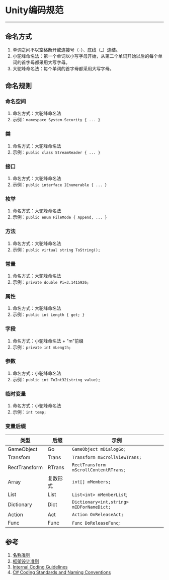 ﻿# Unity编码规范

---

## 命名方式
1. 单词之间不以空格断开或连接号（-）、底线（_）连结。
2. 小驼峰命名法：第一个单词以小写字母开始，从第二个单词开始以后的每个单词的首字母都采用大写字母。
3. 大驼峰命名法：每个单词的首字母都采用大写字母。

## 命名规则
### 命名空间
1. 命名方式：大驼峰命名法
2. 示例：`namespace System.Security { ... }`

### 类
1. 命名方式：大驼峰命名法
2. 示例：`public class StreamReader { ... }`

### 接口
1. 命名方式：大驼峰命名法
2. 示例：`public interface IEnumerable { ... }`

### 枚举
1. 命名方式：大驼峰命名法
2. 示例：`public enum FileMode { Append, ... }`

### 方法
1. 命名方式：大驼峰命名法
2. 示例：`public virtual string ToString();`

### 常量
1. 命名方式：大驼峰命名法
2. 示例：`private double Pi=3.1415926;`

### 属性
1. 命名方式：大驼峰命名法
2. 示例：`public int Length { get; }`

### 字段
1. 命名方式：小驼峰命名法 + "m"前缀
2. 示例：`private int mLength;`

### 参数
1. 命名方式：小驼峰命名法
2. 示例：`public int ToInt32(string value); `

### 临时变量
1. 命名方式：小驼峰命名法
2. 示例：`int temp;`

### 变量后缀
|类型|后缀|示例|
|----|----|----|
|GameObject|Go|`GameObject mDialogGo;`
|Transfom  |Trans|`Transform mScrollViewTrans;`
|RectTransform|RTrans|`RectTransform mScrollContentRTrans;`
|Array|复数形式|`int[] mMembers;`
|List|List|`List<int> mMemberList`;
|Dictionary|Dict|`Dictionary<int,string> mIDForNameDict;`
|Action|Act|`Action OnReleaseAct;`
|Func|Func|`Func DoReleaseFunc`;


## 参考
1. [名称准则](https://docs.microsoft.com/zh-cn/previous-versions/dotnet/netframework-2.0/ms229002(v=vs.80))
2. [框架设计准则](https://docs.microsoft.com/zh-cn/dotnet/standard/design-guidelines/)
3. [Internal Coding Guidelines](https://blogs.msdn.microsoft.com/brada/2005/01/26/internal-coding-guidelines/)
4. [C# Coding Standards and Naming Conventions](https://www.dofactory.com/reference/csharp-coding-standards)